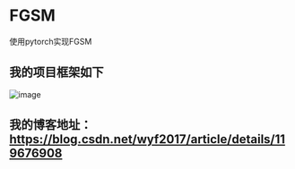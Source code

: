 # FGSM
使用pytorch实现FGSM

## 我的项目框架如下
![image](https://user-images.githubusercontent.com/31495311/129323623-3dcc430c-0ec1-498a-bd4d-3ec7f6624343.png)

## 我的博客地址：https://blog.csdn.net/wyf2017/article/details/119676908



